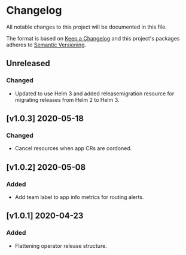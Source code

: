 # Changelog

All notable changes to this project will be documented in this file.

The format is based on [Keep a Changelog](http://keepachangelog.com/en/1.0.0/)
and this project's packages adheres to [Semantic Versioning](http://semver.org/spec/v2.0.0.html).

## Unreleased

### Changed

- Updated to use Helm 3 and added releasemigration resource for migrating releases
from Helm 2 to Helm 3.

## [v1.0.3] 2020-05-18

### Changed

- Cancel resources when app CRs are cordoned.

## [v1.0.2] 2020-05-08

### Added

- Add team label to app info metrics for routing alerts.

## [v1.0.1] 2020-04-23

### Added

- Flattening operator release structure.

[Unreleased]: https://github.com/giantswarm/app-operator/compare/v1.0.3..HEAD

[1.0.3]: https://github.com/giantswarm/app-operator/compare/v1.0.2..v1.0.3
[1.0.2]: https://github.com/giantswarm/app-operator/compare/v1.0.1..v1.0.2
[1.0.1]: https://github.com/giantswarm/app-operator/releases/tag/v1.0.1
